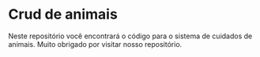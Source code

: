 # Crud de animais

Neste repositório você encontrará o código para o sistema de cuidados de animais. Muito obrigado por visitar nosso repositório.
